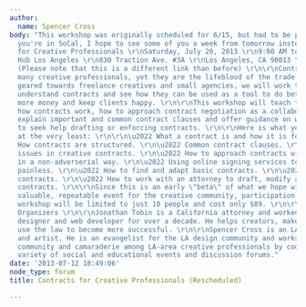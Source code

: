 ```yaml
---
author:
  name: Spencer Cross
body: "This workshop was originally scheduled for 6/15, but had to be postponed. If
  you're in SoCal, I hope to see some of you a week from tomorrow instead! \r\n\r\nContracts
  for Creative Professionals \r\nSaturday, July 20, 2013 \r\n9:00 AM to 1:00 PM \r\nThe
  Hub Los Angeles \r\n830 Traction Ave. #3A \r\nLos Angeles, CA 90013 \r\nhttp://contractsforcreativepros.eventbrite.com/
  (Please note that this is a different link than before) \r\n\r\nContracts mystify
  many creative professionals, yet they are the lifeblood of the trade. In this workshop,
  geared towards freelance creatives and small agencies, we will work together to
  understand contracts and see how they can be used as a tool to do better work, make
  more money and keep clients happy. \r\n\r\nThis workshop will teach the basics of
  how contracts work, how to approach contract negotiation as a collaborative process,
  explain important and common contract clauses and offer guidance on when and how
  to seek help drafting or enforcing contracts. \r\n\r\nHere is what you will learn,
  at the very least: \r\n\r\n\u2022 What a contract is and how it is formed. \r\n\u2022
  How contracts are structured. \r\n\u2022 Common contract clauses. \r\n\u2022 Typical
  issues in creative contracts. \r\n\u2022 How to approach contracts with your clients
  in a non-adverserial way. \r\n\u2022 Using online signing services to make the process
  painless. \r\n\u2022 How to find and adapt basic contracts. \r\n\u2022 How to enforce
  contracts. \r\n\u2022 How to work with an attorney to draft, modify and enforce
  contracts. \r\n\r\nSince this is an early \"beta\" of what we hope will become a
  valuable, repeatable event for the creative community, participation in this first
  workshop will be limited to just 10 people and cost only $89. \r\n\r\nAbout the
  Organizers \r\n\r\nJonathan Tobin is a California attorney and worked as a graphic
  designer and web developer for over a decade. He helps creators, makers and innovators
  use the law to become more successful. \r\n\r\nSpencer Cross is an LA-based designer
  and artist. He is an evangelist for the LA design community and works to foster
  community and camaraderie among LA-area creative professionals by coordinating a
  variety of social and educational events and discussion forums."
date: '2013-07-12 18:49:06'
node_type: forum
title: Contracts for Creative Professionals (Rescheduled)

---
```

